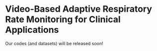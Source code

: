# Video-Based Adaptive Respiratory Rate Monitoring for Clinical Applications
Our codes (and datasets) will be released soon! 
